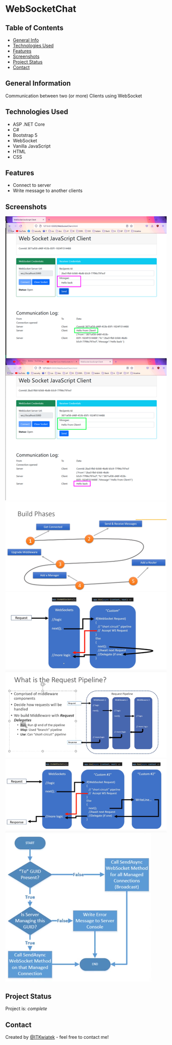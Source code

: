# WebSocketChat

## Table of Contents
* [General Info](#general-information)
* [Technologies Used](#technologies-used)
* [Features](#features)
* [Screenshots](#screenshots)
* [Project Status](#project-status)
* [Contact](#contact)


## General Information
Communication between two (or more) Clients using WebSocket 

## Technologies Used
- ASP .NET Core
- C#
- Bootstrap 5
- WebSocket
- Vanilla JavaScript
- HTML
- CSS

## Features
- Connect to server
- Write message to another clients

## Screenshots
![example](./doc/example.png)
![Build Phases](./doc/1.png)
![Server Code in UML](./doc/2.png)
![Request Pipeline](./doc/3.png)
![Server Code in UML](./doc/4.png)
![Server Code in UML](./doc/5.png)


## Project Status
Project is: _complete_ 

## Contact
Created by [@ITKwiatek](https://github.com/ITKwiatek/) - feel free to contact me!
